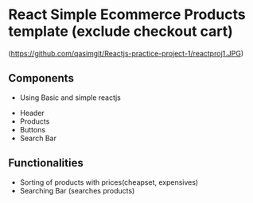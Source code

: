 # React Simple Ecommerce Products template (exclude checkout cart)

(https://github.com/qasimgit/Reactjs-practice-project-1/reactproj1.JPG)

## Components
 * Using Basic and simple reactjs
 - Header
 - Products
 - Buttons
 - Search Bar

## Functionalities

 - Sorting of products with prices(cheapset, expensives)
 - Searching Bar (searches products)
 
